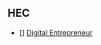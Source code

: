 <!-- TITLE: Partenariats, Matrices, Projects -->
<!-- SUBTITLE: A quick summary of Partenariats, Matrices, Projects -->

## HEC
- [] [Digital Entrepreneur](/partenariats/digital-entrepreneur)

## 